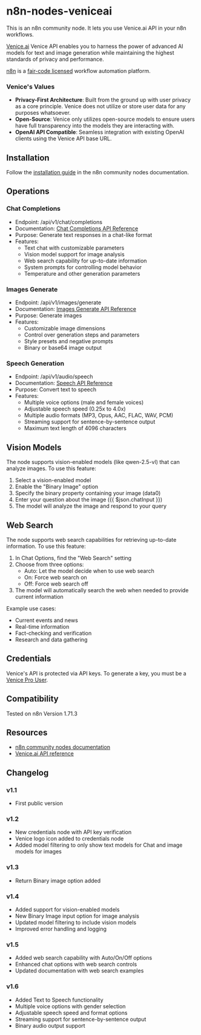 # n8n-nodes-veniceai

This is an n8n community node. It lets you use Venice.ai API in your n8n workflows.

[Venice.ai](https://venice.ai) Venice API enables you to harness the power of advanced AI models for text and image generation while maintaining the highest standards of privacy and performance.

[n8n](https://n8n.io/) is a [fair-code licensed](https://docs.n8n.io/reference/license/) workflow automation platform.

### Venice's Values

- **Privacy-First Architecture**: Built from the ground up with user privacy as a core principle. Venice does not utilize or store user data for any purposes whatsoever.
- **Open-Source**: Venice only utilizes open-source models to ensure users have full transparency into the models they are interacting with.
- **OpenAI API Compatible**: Seamless integration with existing OpenAI clients using the Venice API base URL.



## Installation

Follow the [installation guide](https://docs.n8n.io/integrations/community-nodes/installation/) in the n8n community nodes documentation.

## Operations

### Chat Completions

- Endpoint: /api/v1/chat/completions
- Documentation: [Chat Completions API Reference](https://docs.venice.ai/api-reference/endpoint/chat/completions)
- Purpose: Generate text responses in a chat-like format
- Features:
  - Text chat with customizable parameters
  - Vision model support for image analysis
  - Web search capability for up-to-date information
  - System prompts for controlling model behavior
  - Temperature and other generation parameters

### Images Generate

- Endpoint: /api/v1/images/generate
- Documentation: [Images Generate API Reference](https://docs.venice.ai/api-reference/endpoint/image/generate)
- Purpose: Generate images
- Features:
  - Customizable image dimensions
  - Control over generation steps and parameters
  - Style presets and negative prompts
  - Binary or base64 image output

### Speech Generation

- Endpoint: /api/v1/audio/speech
- Documentation: [Speech API Reference](https://docs.venice.ai/api-reference/endpoint/audio/speech)
- Purpose: Convert text to speech
- Features:
  - Multiple voice options (male and female voices)
  - Adjustable speech speed (0.25x to 4.0x)
  - Multiple audio formats (MP3, Opus, AAC, FLAC, WAV, PCM)
  - Streaming support for sentence-by-sentence output
  - Maximum text length of 4096 characters

## Vision Models

The node supports vision-enabled models (like qwen-2.5-vl) that can analyze images. To use this feature:

1. Select a vision-enabled model
2. Enable the "Binary Image" option
3. Specify the binary property containing your image (data0)
4. Enter your question about the image ({{ $json.chatInput }})
5. The model will analyze the image and respond to your query

## Web Search

The node supports web search capabilities for retrieving up-to-date information. To use this feature:

1. In Chat Options, find the "Web Search" setting
2. Choose from three options:
   - Auto: Let the model decide when to use web search
   - On: Force web search on
   - Off: Force web search off
3. The model will automatically search the web when needed to provide current information

Example use cases:
- Current events and news
- Real-time information
- Fact-checking and verification
- Research and data gathering

## Credentials

Venice's API is protected via API keys. To generate a key, you must be a [Venice Pro User](https://venice.ai/pricing).

## Compatibility

Tested on n8n Version 1.71.3

## Resources

* [n8n community nodes documentation](https://docs.n8n.io/integrations/community-nodes/)
* [Venice.ai API reference](https://docs.venice.ai/api-reference/api-spec)

## Changelog

### v1.1
- First public version

### v1.2
- New credentials node with API key verification
- Venice logo icon added to credentials node
- Added model filtering to only show text models for Chat and image models for images

### v1.3
- Return Binary image option added

### v1.4
- Added support for vision-enabled models
- New Binary Image input option for image analysis
- Updated model filtering to include vision models
- Improved error handling and logging

### v1.5
- Added web search capability with Auto/On/Off options
- Enhanced chat options with web search controls
- Updated documentation with web search examples

### v1.6
- Added Text to Speech functionality
- Multiple voice options with gender selection
- Adjustable speech speed and format options
- Streaming support for sentence-by-sentence output
- Binary audio output support

